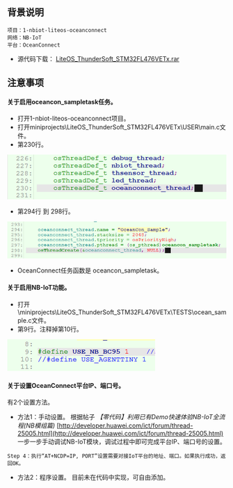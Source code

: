 ## 背景说明

	项目：1-nbiot-liteos-oceanconnect
	网络：NB-IoT
	平台：OceanConnect

- 源代码下载：
[LiteOS_ThunderSoft_STM32FL476VETx.rar](../code/LiteOS_ThunderSoft_STM32FL476VETx.rar)

## 注意事项
#### 关于启用oceancon_sampletask任务。

- 打开1-nbiot-liteos-oceanconnect项目。
- 打开miniprojects\LiteOS_ThunderSoft_STM32FL476VETx\USER\main.c文件。
- 第230行。

![](./meta/20171116/SUYAI00002.png)

- 第294行 到 298行。

![](./meta/20171116/SUYAI00003.png)

- OceanConnect任务函数是 oceancon_sampletask。

#### 关于启用NB-IoT功能。

- 打开\miniprojects\LiteOS_ThunderSoft_STM32FL476VETx\TESTS\ocean_sample.c文件。
- 第9行。注释掉第10行。

![](./meta/20171116/SUYAI00004.png)

#### 关于设置OceanConnect平台IP、端口号。
有2个设置方法。


- 方法1：手动设置。
根据帖子 *【零代码】利用已有Demo快速体验NB-IoT全流程(NB模组篇)* 
[http://developer.huawei.com/ict/forum/thread-25005.html](http://developer.huawei.com/ict/forum/thread-25005.html) 
一步一步手动调试NB-IoT模块，调试过程中即可完成平台IP、端口号的设置。 
```
Step 4：执行“AT+NCDP=IP, PORT”设置需要对接IoT平台的地址、端口。如果执行成功，返回OK。 
```
- 方法2：程序设置。
目前未在代码中实现，可自由添加。
